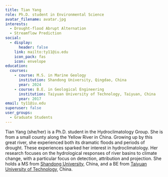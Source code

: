 ```yaml
---
title: Tian Yang
role: Ph.D. student in Environmental Science
avatar_filename: avatar.jpg
interests:
  - Drought-flood Abrupt Alternation
  - Streamflow Prediction
social:
  - display:
      header: false
    link: mailto:ty11@iu.edu
    icon_pack: fas
    icon: envelope
education:
  courses:
    - course: M.S. in Marine Geology
      institution: Shandong University, Qingdao, China
      year: 2024
    - course: B.E. in Geological Engineering
      institution: Taiyuan University of Technology, Taiyuan, China
      year: 2017
email: ty11@iu.edu
superuser: false
user_groups:
  - Graduate Students
---
```

Tian Yang (she/her) is a Ph.D. student in the Hydroclimatology Group. She is from a small county along the Yellow River in China. Growing up by this great river, she experienced both its dramatic floods and periods of drought. These experiences sparked her interest in hydroclimatology. Her research focuses on the hydrological responses of river basins to climate change, with a particular focus on detection, attribution and projection. She holds a MS from [Shandong University](https://en.sdu.edu.cn/), China, and a BE from [Taiyuan University of Technology](https://english.tyut.edu.cn/), China.